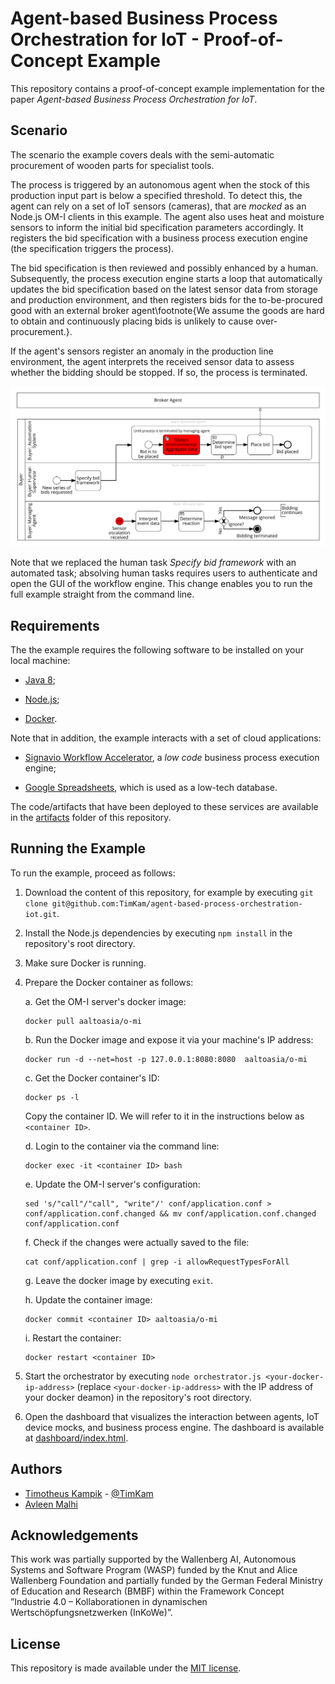 # Agent-based Business Process Orchestration for IoT - Proof-of-Concept Example
This repository contains a proof-of-concept example implementation for the paper *Agent-based Business Process Orchestration for IoT*.

## Scenario
The scenario the example covers deals with the semi-automatic procurement of wooden parts for specialist tools.

The process is triggered by an autonomous agent when the stock of this production input part is below a specified threshold.
To detect this, the agent can rely on a set of IoT sensors (cameras), that are *mocked* as an Node.js OM-I clients in this example.
The agent also uses heat and moisture sensors to inform the initial bid specification parameters accordingly.
It registers the bid specification with a business process execution engine (the specification triggers the process).

The bid specification is then reviewed and possibly enhanced by a human.
Subsequently, the process execution engine starts a loop that automatically updates the bid specification based on the latest sensor data from storage and production environment, and then registers bids for the to-be-procured good with an external broker agent\footnote{We assume the goods are hard to obtain and continuously placing bids is unlikely to cause over-procurement.}.

If the agent's sensors register an anomaly in the production line environment, the agent interprets the received sensor data to assess whether the bidding should be stopped. If so, the process is terminated.

![Business Process View](./business_view.png)

Note that we replaced the human task *Specify bid framework* with an automated task; absolving human tasks requires users to authenticate and open the GUI of the workflow engine.
This change enables you to run the full example straight from the command line.

## Requirements
The the example requires the following software to be installed on your local machine:

* [Java 8](https://www.oracle.com/technetwork/java/javase/downloads/jre8-downloads-2133155.html);

* [Node.js](https://nodejs.org/en/);

* [Docker](https://www.docker.com/).

Note that in addition, the example interacts with a set of cloud applications:

* [Signavio Workflow Accelerator](https://www.signavio.com/products/workflow-accelerator/), a *low code* business 
process execution engine;

* [Google Spreadsheets](https://docs.google.com/spreadsheets/), which is used as a low-tech database.

The code/artifacts that have been deployed to these services are available in the [artifacts](./artifacts) folder of this repository.

## Running the Example
To run the example, proceed as follows:

1. Download the content of this repository, for example by executing ``git clone git@github.com:TimKam/agent-based-process-orchestration-iot.git``.

2. Install the Node.js dependencies by executing ``npm install`` in the repository's root directory.

3. Make sure Docker is running.

4. Prepare the Docker container as follows:

    a. Get the OM-I server's docker image:

    ```
    docker pull aaltoasia/o-mi
    ```

    b. Run the Docker image and expose it via your machine's IP address:

    ```
    docker run -d --net=host -p 127.0.0.1:8080:8080  aaltoasia/o-mi
    ```

    c. Get the Docker container's ID:

    ```
    docker ps -l
    ```

    Copy the container ID. We will refer to it in the instructions below as ``<container ID>``.

    d. Login to the container via the command line:

    ```
    docker exec -it <container ID> bash
    ```

    e. Update the OM-I server's configuration:

    ```
    sed 's/"call"/"call", "write"/' conf/application.conf > conf/application.conf.changed && mv conf/application.conf.changed conf/application.conf
    ```

    f. Check if the changes were actually saved to the file:
    ```
    cat conf/application.conf | grep -i allowRequestTypesForAll
    ```

    g. Leave the docker image by executing ``exit``.

    h. Update the container image:

    ```
    docker commit <container ID> aaltoasia/o-mi
    ```

    i. Restart the container:

    ```
    docker restart <container ID>
    ```

5. Start the orchestrator by executing ``node orchestrator.js <your-docker-ip-address>`` (replace ``<your-docker-ip-address>`` with the IP address of your docker deamon) in the repository's root directory.

6. Open the dashboard that visualizes the interaction between agents, IoT device mocks, and business process engine. The dashboard is available at [dashboard/index.html](./dashboard/index.html).

## Authors

* [Timotheus Kampik](https://scholar.google.se/citations?user=F8Z9QywAAAAJ) - [@TimKam](https://github.com/TimKam/)
* [Avleen Malhi](https://scholar.google.se/citations?user=bMA1WcMAAAAJ)

## Acknowledgements
This work was partially supported by the Wallenberg AI, Autonomous Systems and Software Program (WASP) funded by the Knut and Alice Wallenberg Foundation and partially funded by the German Federal Ministry of Education and Research (BMBF) within the Framework Concept ”Industrie 4.0 – Kollaborationen in dynamischen Wertschöpfungsnetzwerken (InKoWe)”.

## License
This repository is made available under the [MIT license](./LICENSE).